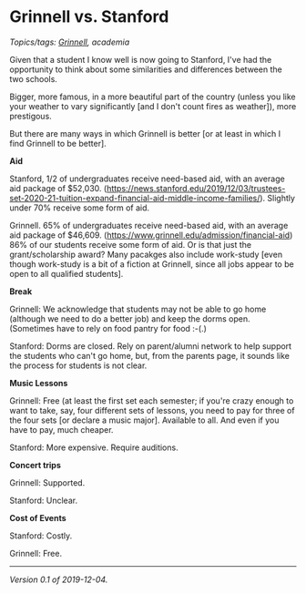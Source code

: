 Grinnell vs. Stanford
=====================

*Topics/tags: [Grinnell](index-grinnell), academia*

Given that a student I know well is now going to Stanford, I've had
the opportunity to think about some similarities and differences between
the two schools.

Bigger, more famous, in a more beautiful part of the country
(unless you like your weather to vary significantly [and I don't count
fires as weather]), more prestigous.

But there are many ways in which Grinnell is better [or at least in
which I find Grinnell to be better].

**Aid**

Stanford, 1/2 of undergraduates receive need-based aid, with an average
aid package of $52,030.  (https://news.stanford.edu/2019/12/03/trustees-set-2020-21-tuition-expand-financial-aid-middle-income-families/).  Slightly under 70% receive some form of aid.

Grinnell. 65% of undergraduates receive need-based aid, with an average
aid package of $46,609.  (https://www.grinnell.edu/admission/financial-aid)
86% of our students receive some form of aid.
Or is that just the grant/scholarship award?  Many pacakges also include
work-study [even though work-study is a bit of a fiction at Grinnell, since
all jobs appear to be open to all qualified students].

**Break**

Grinnell: We acknowledge that students may not be able to go home (although
we need to do a better job) and keep the dorms open.   (Sometimes have
to rely on food pantry for food :-(.)

Stanford: Dorms are closed.  Rely on parent/alumni network to help support
the students who can't go home, but, from the parents page, it sounds like 
the process for students is not clear.

**Music Lessons**

Grinnell: Free (at least the first set each semester; if you're crazy
enough to want to take, say, four different sets of lessons, you need
to pay for three of the four sets [or declare a music major].  Available
to all.  And even if you have to pay, much cheaper.

Stanford: More expensive.  Require auditions.

**Concert trips**

Grinnell: Supported.

Stanford: Unclear.

**Cost of Events**

Stanford: Costly.

Grinnell: Free.

---

*Version 0.1 of 2019-12-04.*
